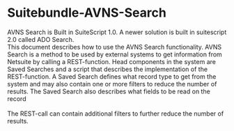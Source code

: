 # Suitebundle-AVNS-Search
AVNS Search is Built in SuiteScript 1.0. A newer solution is built in suitescript 2.0 called ADO Search.<br>
This document describes how to use the AVNS Search functionality. AVNS Search is a method to be used by external systems to get information from Netsuite by calling a REST-function. Head components in the system are Saved Searches and a script that describes the implementation of the REST-function. A Saved Search defines what record type to get from the system and may also contain one or more filters to reduce the number of results. The Saved Search also describes what fields to be read on the record<br><br>
The REST-call can contain additional filters to further reduce the number of results.
